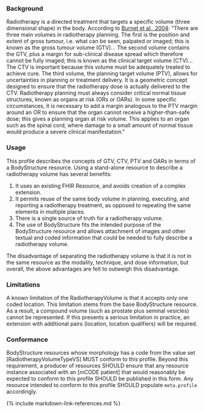 ### Background

Radiotherapy is a directed treatment that targets a specific volume (three dimensional shape) in the body. According to [Burnet et al., 2004](https://dx.doi.org/10.1102%2F1470-7330.2004.0054): "There are three main volumes in radiotherapy planning. The first is the position and extent of gross tumour, i.e. what can be seen, palpated or imaged; this is known as the gross tumour volume (GTV)... The second volume contains the GTV, plus a margin for sub-clinical disease spread which therefore cannot be fully imaged; this is known as the clinical target volume (CTV)... The CTV is important because this volume must be adequately treated to achieve cure. The third volume, the planning target volume (PTV), allows for uncertainties in planning or treatment delivery. It is a geometric concept designed to ensure that the radiotherapy dose is actually delivered to the CTV. Radiotherapy planning must always consider critical normal tissue structures, known as organs at risk (ORs or OARs). In some specific circumstances, it is necessary to add a margin analogous to the PTV margin around an OR to ensure that the organ cannot receive a higher-than-safe dose; this gives a planning organ at risk volume. This applies to an organ such as the spinal cord, where damage to a small amount of normal tissue would produce a severe clinical manifestation."

### Usage

This profile describes the concepts of GTV, CTV, PTV and OARs in terms of a BodyStructure resource. Using a stand-alone resource to describe a radiotherapy volume has several benefits:

1. It uses an existing FHIR Resource, and avoids creation of a complex extension.
2. It permits reuse of the same body volume in planning, executing, and reporting a radiotherapy treatment, as opposed to repeating the same elements in multiple places.
3. There is a single source of truth for a radiotherapy volume.
4. The use of BodyStructure fits the intended purpose of the BodyStructure resource and allows attachment of images and other textual and coded information that could be needed to fully describe a radiotherapy volume.

The disadvantage of separating the radiotherapy volume is that it is not in the same resource as the modality, technique, and dose information, but overall, the above advantages are felt to outweigh this disadvantage.

### Limitations

A known limitation of the RadiotherapyVolume is that it accepts only one coded location. This limitation stems from the base BodyStructure resource. As a result, a compound volume (such as prostate plus seminal vesicles) cannot be represented. If this presents a serious limitation in practice, an extension with additional pairs (location, location qualifiers) will be required.

### Conformance

BodyStructure resources whose morphology has a code from the value set [RadiotherapyVolumeTypeVS] MUST conform to this profile. Beyond this requirement, a producer of resources SHOULD ensure that any resource instance associated with an [mCODE patient] that would reasonably be expected to conform to this profile SHOULD be published in this form. Any resource intended to conform to this profile SHOULD populate `meta.profile` accordingly.

{% include markdown-link-references.md %}
